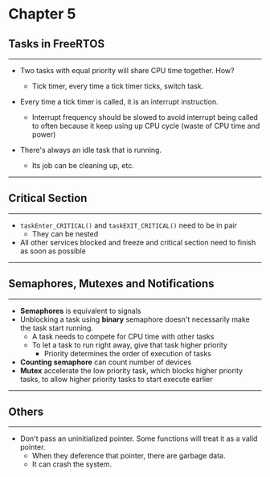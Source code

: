 # Chapter 5

## Tasks in FreeRTOS

------

- Two tasks with equal priority will share CPU time together. How?
  - Tick timer, every time a tick timer ticks, switch task.
- Every time a tick timer is called, it is an interrupt instruction.
  - Interrupt frequency should be slowed to avoid interrupt being called to often because it keep using up CPU cycle (waste of CPU time and power)

- There's always an idle task that is running.
  - Its job can be cleaning up, etc.

------

## Critical Section

------

- `taskEnter_CRITICAL()` and `taskEXIT_CRITICAL()` need to be in pair
  - They can be nested
- All other services blocked and freeze and critical section need to finish as soon as possible

------

## Semaphores, Mutexes and Notifications

------

- **Semaphores** is equivalent to signals
- Unblocking a task using **binary** semaphore doesn't necessarily make the task start running.
  - A task needs to compete for CPU time with other tasks
  - To let a task to run right away, give that task higher priority
    - Priority determines the order of execution of tasks
- **Counting semaphore** can count number of devices
- **Mutex** accelerate the low priority task, which blocks higher priority tasks, to allow higher priority tasks to start execute earlier

------

## Others

------

- Don't pass an uninitialized pointer. Some functions will treat it as a valid pointer.
  - When they deference that pointer, there are garbage data.
  - It can crash the system. 
